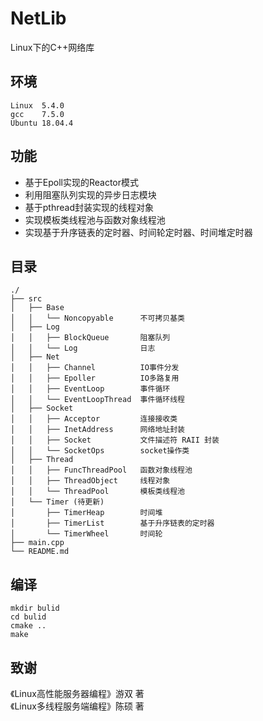 # NetLib
Linux下的C++网络库

## 环境
```
Linux  5.4.0
gcc    7.5.0
Ubuntu 18.04.4
```

## 功能
* 基于Epoll实现的Reactor模式
* 利用阻塞队列实现的异步日志模块
* 基于pthread封装实现的线程对象
* 实现模板类线程池与函数对象线程池
* 实现基于升序链表的定时器、时间轮定时器、时间堆定时器

## 目录
```
./
├── src
│   ├── Base
│   │   └── Noncopyable      不可拷贝基类
│   ├── Log
│   │   ├── BlockQueue       阻塞队列
│   │   └── Log              日志
│   ├── Net
│   │   ├── Channel          IO事件分发
│   │   ├── Epoller          IO多路复用
│   │   ├── EventLoop        事件循环
│   │   └── EventLoopThread  事件循环线程
│   ├── Socket
│   │   ├── Acceptor         连接接收类
│   │   ├── InetAddress      网络地址封装
│   │   ├── Socket           文件描述符 RAII 封装
│   │   └── SocketOps        socket操作类
│   ├── Thread
│   │   ├── FuncThreadPool   函数对象线程池
│   │   ├── ThreadObject     线程对象
│   │   └── ThreadPool       模板类线程池
│   └── Timer (待更新)
│       ├── TimerHeap        时间堆
│       ├── TimerList        基于升序链表的定时器
│       └── TimerWheel       时间轮
├── main.cpp
└── README.md
```

## 编译
```shell script
mkdir bulid
cd bulid
cmake ..
make
```

## 致谢
《Linux高性能服务器编程》游双 著  
《Linux多线程服务端编程》陈硕 著
